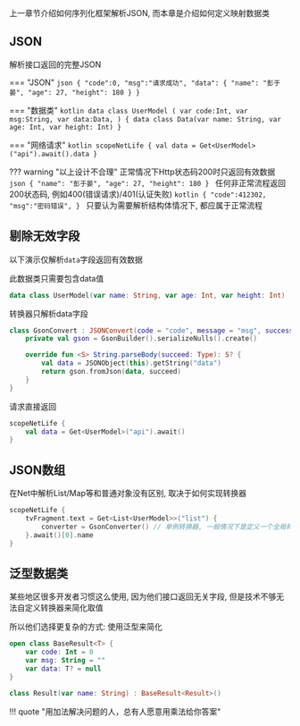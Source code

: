 
上一章节介绍如何序列化框架解析JSON, 而本章是介绍如何定义映射数据类

## JSON

解析接口返回的完整JSON

=== "JSON"
    ```json
    {
        "code":0,
        "msg":"请求成功",
        "data": {
            "name": "彭于晏",
            "age": 27,
            "height": 180
        }
    }
    ```

=== "数据类"
    ```kotlin
    data class UserModel (
        var code:Int,
        var msg:String,
        var data:Data,
    ) {
        data class Data(var name: String, var age: Int, var height: Int)
    }
    ```

=== "网络请求"
    ```kotlin
    scopeNetLife {
        val data = Get<UserModel>("api").await().data
    }
    ```

??? warning "以上设计不合理"
    正常情况下Http状态码200时只返回有效数据
    ```json
    {
        "name": "彭于晏",
        "age": 27,
        "height": 180
    }
    ```
    任何非正常流程返回200状态码, 例如400(错误请求)/401(认证失败)
    ```kotlin
    {
        "code":412302,
        "msg":"密码错误",
    }
    ```
    只要认为需要解析结构体情况下, 都应属于正常流程

## 剔除无效字段

以下演示仅解析`data`字段返回有效数据

此数据类只需要包含data值

```kotlin
data class UserModel(var name: String, var age: Int, var height: Int)
```

转换器只解析data字段

```kotlin
class GsonConvert : JSONConvert(code = "code", message = "msg", success = "200") {
    private val gson = GsonBuilder().serializeNulls().create()

    override fun <S> String.parseBody(succeed: Type): S? {
        val data = JSONObject(this).getString("data")
        return gson.fromJson(data, succeed)
    }
}
```

请求直接返回

```kotlin
scopeNetLife {
    val data = Get<UserModel>("api").await()
}
```

## JSON数组

在Net中解析List/Map等和普通对象没有区别, 取决于如何实现转换器

```kotlin
scopeNetLife {
    tvFragment.text = Get<List<UserModel>>("list") {
        converter = GsonConverter() // 单例转换器, 一般情况下是定义一个全局转换器
    }.await()[0].name
}
```

## 泛型数据类

某些地区很多开发者习惯这么使用, 因为他们接口返回无关字段, 但是技术不够无法自定义转换器来简化取值

所以他们选择更复杂的方式: 使用泛型来简化

```kotlin
open class BaseResult<T> {
    var code: Int = 0
    var msg: String = ""
    var data: T? = null
}

class Result(var name: String) : BaseResult<Result>()
```

!!! quote "用加法解决问题的人，总有人愿意用乘法给你答案"